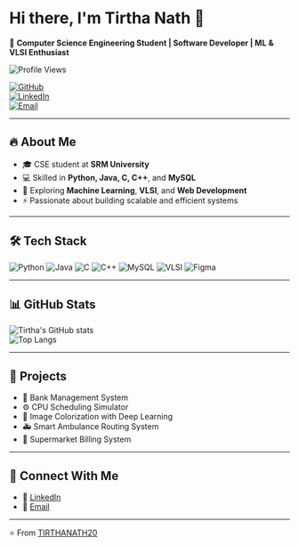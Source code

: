 # Hi there, I'm Tirtha Nath 👋  

🚀 **Computer Science Engineering Student | Software Developer | ML & VLSI Enthusiast**  

![Profile Views](https://komarev.com/ghpvc/?username=TIRTHANATH20&color=blueviolet&style=for-the-badge)  

[![GitHub](https://img.shields.io/badge/GitHub-100000?style=for-the-badge&logo=github&logoColor=white)](https://github.com/TIRTHANATH20)  
[![LinkedIn](https://img.shields.io/badge/LinkedIn-0A66C2?style=for-the-badge&logo=linkedin&logoColor=white)](https://www.linkedin.com/in/tirtha-nath)  
[![Email](https://img.shields.io/badge/Email-D14836?style=for-the-badge&logo=gmail&logoColor=white)](mailto:tirthanath2006@gmail.com)  

---

## 🔥 About Me
- 🎓 CSE student at **SRM University**  
- 💻 Skilled in **Python, Java, C, C++**, and **MySQL**  
- 🧠 Exploring **Machine Learning**, **VLSI**, and **Web Development**  
- ⚡ Passionate about building scalable and efficient systems  

---

## 🛠️ Tech Stack
![Python](https://img.shields.io/badge/Python-3776AB?style=for-the-badge&logo=python&logoColor=white)
![Java](https://img.shields.io/badge/Java-007396?style=for-the-badge&logo=java&logoColor=white)
![C](https://img.shields.io/badge/C-00599C?style=for-the-badge&logo=c&logoColor=white)
![C++](https://img.shields.io/badge/C++-00599C?style=for-the-badge&logo=c%2B%2B&logoColor=white)
![MySQL](https://img.shields.io/badge/MySQL-4479A1?style=for-the-badge&logo=mysql&logoColor=white)
![VLSI](https://img.shields.io/badge/VLSI-FF6F00?style=for-the-badge&logo=semanticscholar&logoColor=white)
![Figma](https://img.shields.io/badge/Figma-F24E1E?style=for-the-badge&logo=figma&logoColor=white)

---

## 📊 GitHub Stats
![Tirtha's GitHub stats](https://github-readme-stats.vercel.app/api?username=TIRTHANATH20&show_icons=true&theme=radical)  
![Top Langs](https://github-readme-stats.vercel.app/api/top-langs/?username=TIRTHANATH20&layout=compact&theme=radical)

---

## 🚀 Projects
- 🏦 Bank Management System  
- ⚙️ CPU Scheduling Simulator  
- 🎨 Image Colorization with Deep Learning  
- 🚑 Smart Ambulance Routing System  
- 🏪 Supermarket Billing System  

---

## 🤝 Connect With Me
- 💼 [LinkedIn](https://www.linkedin.com/in/tirtha-nath)  
- 📧 [Email](mailto:tirthanath2006@gmail.com)  

---

⭐️ From [TIRTHANATH20](https://github.com/TIRTHANATH20)

